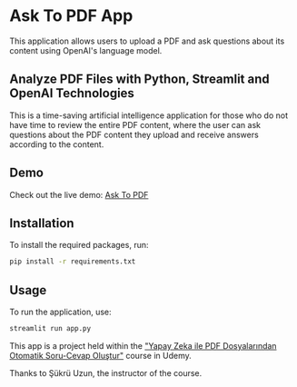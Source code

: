 # Ask To PDF App

This application allows users to upload a PDF and ask questions about its content using OpenAI's language model.

## Analyze PDF Files with Python, Streamlit and OpenAI Technologies

This is a time-saving artificial intelligence application for those who do not have time to review the entire PDF content, where the user can ask questions about the PDF content they upload and receive answers according to the content.

## Demo

Check out the live demo: [Ask To PDF](https://asktopdf.streamlit.app/)

## Installation

To install the required packages, run:

```sh
pip install -r requirements.txt
```

## Usage

To run the application, use:

```sh
streamlit run app.py
```

This app is a project held within the ["Yapay Zeka ile PDF Dosyalarından Otomatik Soru-Cevap Oluştur"](https://www.udemy.com/course/yapay-zeka-ile-pdf-dosyalarndan-otomatik-soru-cevap-olustur/) course in Udemy.

Thanks to Şükrü Uzun, the instructor of the course.
